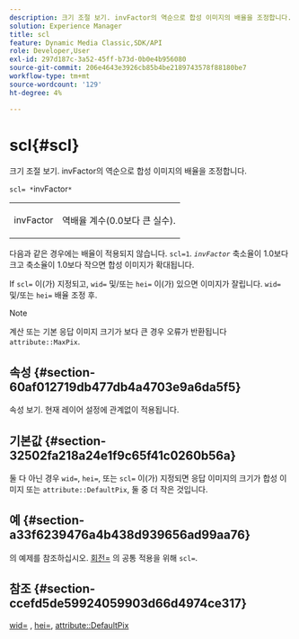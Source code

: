 ```yaml
---
description: 크기 조절 보기. invFactor의 역순으로 합성 이미지의 배율을 조정합니다.
solution: Experience Manager
title: scl
feature: Dynamic Media Classic,SDK/API
role: Developer,User
exl-id: 297d187c-3a52-45ff-b73d-0b0e4b956080
source-git-commit: 206e4643e3926cb85b4be2189743578f88180be7
workflow-type: tm+mt
source-wordcount: '129'
ht-degree: 4%

---
```


# scl{#scl}

크기 조절 보기. invFactor의 역순으로 합성 이미지의 배율을 조정합니다.

`scl= *`invFactor`*`

<table id="simpletable_A09F5EECAC2B4E0F8633D71C6AD36D8D"> 
 <tr class="strow"> 
  <td class="stentry"> <p><span class="varname"> invFactor</span> </p> </td> 
  <td class="stentry"> <p>역배율 계수(0.0보다 큰 실수). </p></td> 
 </tr> 
</table>

다음과 같은 경우에는 배율이 적용되지 않습니다. `scl=1`. *`invFactor`* 축소율이 1.0보다 크고 축소율이 1.0보다 작으면 합성 이미지가 확대됩니다.

If `scl=` 이(가) 지정되고, `wid=` 및/또는 `hei=` 이(가) 있으면 이미지가 잘립니다. `wid=` 및/또는 `hei=` 배율 조정 후.

>[!NOTE]
>
>계산 또는 기본 응답 이미지 크기가 보다 큰 경우 오류가 반환됩니다 `attribute::MaxPix`.

## 속성 {#section-60af012719db477db4a4703e9a6da5f5}

속성 보기. 현재 레이어 설정에 관계없이 적용됩니다.

## 기본값 {#section-32502fa218a24e1f9c65f41c0260b56a}

둘 다 아닌 경우 `wid=`, `hei=`, 또는 `scl=` 이(가) 지정되면 응답 이미지의 크기가 합성 이미지 또는 `attribute::DefaultPix`, 둘 중 더 작은 것입니다.

## 예 {#section-a33f6239476a4b438d939656ad99aa76}

의 예제를 참조하십시오. [회전=](../../../../../is-api/http-ref/image-serving-api-ref/c-http-protocol-reference/c-command-reference/r-rotate.md#reference-12abb086635546ec9ec2e1a793dc1096) 의 공통 적용을 위해 `scl=`.

## 참조 {#section-ccefd5de59924059903d66d4974ce317}

[wid=](../../../../../is-api/http-ref/image-serving-api-ref/c-http-protocol-reference/c-command-reference/r-is-http-wid.md#reference-bfeadcb67bf4485f851eb21345527e47) , [hei=](../../../../../is-api/http-ref/image-serving-api-ref/c-http-protocol-reference/c-command-reference/r-is-http-hei.md#reference-6d6f556ccc0e4b98a815e8a5c1944a96), [attribute::DefaultPix](../../../../../is-api/image-catalog/image-serving-api-ref/c-image-catalog-reference/c-attributes-reference/r-defaultpix.md#reference-996b2c22b30f4fd9b970c84063306df1)
